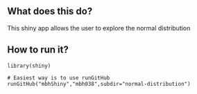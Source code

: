 
## What does this do?
This shiny app allows the user to explore the normal distribution


## How to run it?

```
library(shiny)

# Easiest way is to use runGitHub
runGitHub("mbhShiny","mbh038",subdir="normal-distribution")
```